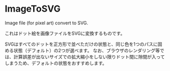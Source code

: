 # ImageToSVG

Image file (for pixel art) convert to SVG.

これはドット絵を画像ファイルをSVGに変換するものです。

SVGはすべてのドットを正方形で並べただけの状態と、同じ色を1つのパスに固める状態（デフォルト）の2つが選べます。
なお、ブラウザのレンダリング等では、計算誤差が出ないサイズでの拡大縮小をしない限りドット間に隙間が入ってしまうため、デフォルトの状態をおすすめします。
